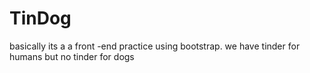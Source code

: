 # TinDog
basically its a a front -end practice using bootstrap. we have tinder for humans but no tinder for dogs 
